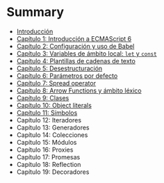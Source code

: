 # Summary

* [Introducción](README.md)
* [Capítulo 1: Introducción a ECMAScript 6](chapter1.md)
* [Capítulo 2: Configuración y uso de Babel](chapter2.md)
* [Capítulo 3: Variables de ámbito local: `let` y `const`](chapter3.md)
* [Capítulo 4: Plantillas de cadenas de texto](chapter4.md)
* [Capítulo 5: Desestructuración](chapter5.md)
* [Capítulo 6: Parámetros por defecto](chapter6.md)
* [Capítulo 7: Spread operator](chapter7.md)
* [Capítulo 8: Arrow Functions y ámbito léxico](chapter8.md)
* [Capítulo 9: Clases](chapter9.md)
* [Capítulo 10: Object literals](chapter10.md)
* [Capítulo 11: Símbolos](chapter11.md)
* Capítulo 12: Iteradores
* Capítulo 13: Generadores
* Capítulo 14: Colecciones
* Capítulo 15: Módulos
* Capítulo 16: Proxies
* Capítulo 17: Promesas
* Capítulo 18: Reflection
* Capítulo 19: Decoradores

